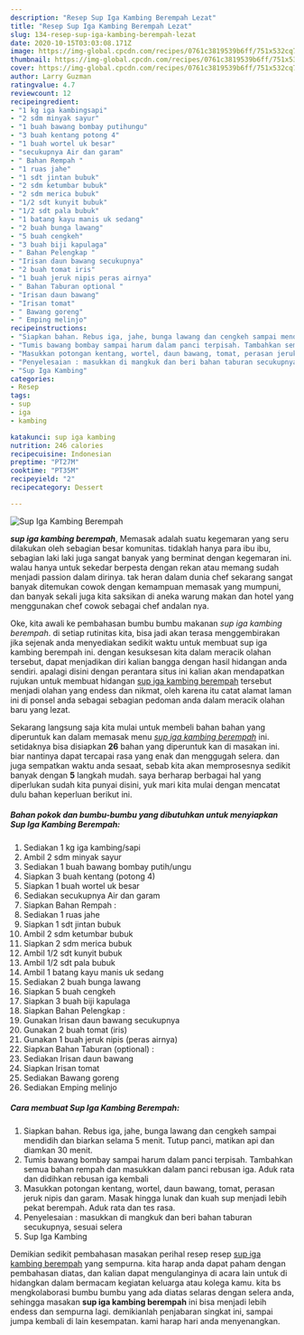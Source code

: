 ```yaml
---
description: "Resep Sup Iga Kambing Berempah Lezat"
title: "Resep Sup Iga Kambing Berempah Lezat"
slug: 134-resep-sup-iga-kambing-berempah-lezat
date: 2020-10-15T03:03:08.171Z
image: https://img-global.cpcdn.com/recipes/0761c3819539b6ff/751x532cq70/sup-iga-kambing-berempah-foto-resep-utama.jpg
thumbnail: https://img-global.cpcdn.com/recipes/0761c3819539b6ff/751x532cq70/sup-iga-kambing-berempah-foto-resep-utama.jpg
cover: https://img-global.cpcdn.com/recipes/0761c3819539b6ff/751x532cq70/sup-iga-kambing-berempah-foto-resep-utama.jpg
author: Larry Guzman
ratingvalue: 4.7
reviewcount: 12
recipeingredient:
- "1 kg iga kambingsapi"
- "2 sdm minyak sayur"
- "1 buah bawang bombay putihungu"
- "3 buah kentang potong 4"
- "1 buah wortel uk besar"
- "secukupnya Air dan garam"
- " Bahan Rempah "
- "1 ruas jahe"
- "1 sdt jintan bubuk"
- "2 sdm ketumbar bubuk"
- "2 sdm merica bubuk"
- "1/2 sdt kunyit bubuk"
- "1/2 sdt pala bubuk"
- "1 batang kayu manis uk sedang"
- "2 buah bunga lawang"
- "5 buah cengkeh"
- "3 buah biji kapulaga"
- " Bahan Pelengkap "
- "Irisan daun bawang secukupnya"
- "2 buah tomat iris"
- "1 buah jeruk nipis peras airnya"
- " Bahan Taburan optional "
- "Irisan daun bawang"
- "Irisan tomat"
- " Bawang goreng"
- " Emping melinjo"
recipeinstructions:
- "Siapkan bahan. Rebus iga, jahe, bunga lawang dan cengkeh sampai mendidih dan biarkan selama 5 menit. Tutup panci, matikan api dan diamkan 30 menit."
- "Tumis bawang bombay sampai harum dalam panci terpisah. Tambahkan semua bahan rempah dan masukkan dalam panci rebusan iga. Aduk rata dan didihkan rebusan iga kembali"
- "Masukkan potongan kentang, wortel, daun bawang, tomat, perasan jeruk nipis dan garam. Masak hingga lunak dan kuah sup menjadi lebih pekat berempah. Aduk rata dan tes rasa."
- "Penyelesaian : masukkan di mangkuk dan beri bahan taburan secukupnya, sesuai selera"
- "Sup Iga Kambing"
categories:
- Resep
tags:
- sup
- iga
- kambing

katakunci: sup iga kambing 
nutrition: 246 calories
recipecuisine: Indonesian
preptime: "PT27M"
cooktime: "PT35M"
recipeyield: "2"
recipecategory: Dessert

---
```



![Sup Iga Kambing Berempah](https://img-global.cpcdn.com/recipes/0761c3819539b6ff/751x532cq70/sup-iga-kambing-berempah-foto-resep-utama.jpg)

<b><i>sup iga kambing berempah</i></b>, Memasak adalah suatu kegemaran yang seru dilakukan oleh sebagian besar komunitas. tidaklah hanya para ibu ibu, sebagian laki laki juga sangat banyak yang berminat dengan kegemaran ini. walau hanya untuk sekedar berpesta dengan rekan atau memang sudah menjadi passion dalam dirinya. tak heran dalam dunia chef sekarang sangat banyak ditemukan cowok dengan kemampuan memasak yang mumpuni, dan banyak sekali juga kita saksikan di aneka warung makan dan hotel yang menggunakan chef cowok sebagai chef andalan nya.

Oke, kita awali ke pembahasan bumbu bumbu makanan <i>sup iga kambing berempah</i>. di setiap rutinitas kita, bisa jadi akan terasa menggembirakan jika sejenak anda menyediakan sedikit waktu untuk membuat sup iga kambing berempah ini. dengan kesuksesan kita dalam meracik olahan tersebut, dapat menjadikan diri kalian bangga dengan hasil hidangan anda sendiri. apalagi disini dengan perantara situs ini kalian akan mendapatkan rujukan untuk membuat hidangan <u>sup iga kambing berempah</u> tersebut menjadi olahan yang endess dan nikmat, oleh karena itu catat alamat laman ini di ponsel anda sebagai sebagian pedoman anda dalam meracik olahan baru yang lezat.




Sekarang langsung saja kita mulai untuk membeli bahan bahan yang diperuntuk kan dalam memasak menu <u><i>sup iga kambing berempah</i></u> ini. setidaknya bisa disiapkan <b>26</b> bahan yang diperuntuk kan di masakan ini. biar nantinya dapat tercapai rasa yang enak dan menggugah selera. dan juga sempatkan waktu anda sesaat, sebab kita akan memprosesnya sedikit banyak dengan <b>5</b> langkah mudah. saya berharap berbagai hal yang diperlukan sudah kita punyai disini, yuk mari kita mulai dengan mencatat dulu bahan keperluan berikut ini.

<!--inarticleads1-->

##### Bahan pokok dan bumbu-bumbu yang dibutuhkan untuk menyiapkan Sup Iga Kambing Berempah:

1. Sediakan 1 kg iga kambing/sapi
1. Ambil 2 sdm minyak sayur
1. Sediakan 1 buah bawang bombay putih/ungu
1. Siapkan 3 buah kentang (potong 4)
1. Siapkan 1 buah wortel uk besar
1. Sediakan secukupnya Air dan garam
1. Siapkan  Bahan Rempah :
1. Sediakan 1 ruas jahe
1. Siapkan 1 sdt jintan bubuk
1. Ambil 2 sdm ketumbar bubuk
1. Siapkan 2 sdm merica bubuk
1. Ambil 1/2 sdt kunyit bubuk
1. Ambil 1/2 sdt pala bubuk
1. Ambil 1 batang kayu manis uk sedang
1. Sediakan 2 buah bunga lawang
1. Siapkan 5 buah cengkeh
1. Siapkan 3 buah biji kapulaga
1. Siapkan  Bahan Pelengkap :
1. Gunakan Irisan daun bawang secukupnya
1. Gunakan 2 buah tomat (iris)
1. Gunakan 1 buah jeruk nipis (peras airnya)
1. Siapkan  Bahan Taburan (optional) :
1. Sediakan Irisan daun bawang
1. Siapkan Irisan tomat
1. Sediakan  Bawang goreng
1. Sediakan  Emping melinjo




<!--inarticleads2-->

##### Cara membuat Sup Iga Kambing Berempah:

1. Siapkan bahan. Rebus iga, jahe, bunga lawang dan cengkeh sampai mendidih dan biarkan selama 5 menit. Tutup panci, matikan api dan diamkan 30 menit.
1. Tumis bawang bombay sampai harum dalam panci terpisah. Tambahkan semua bahan rempah dan masukkan dalam panci rebusan iga. Aduk rata dan didihkan rebusan iga kembali
1. Masukkan potongan kentang, wortel, daun bawang, tomat, perasan jeruk nipis dan garam. Masak hingga lunak dan kuah sup menjadi lebih pekat berempah. Aduk rata dan tes rasa.
1. Penyelesaian : masukkan di mangkuk dan beri bahan taburan secukupnya, sesuai selera
1. Sup Iga Kambing




Demikian sedikit pembahasan masakan perihal resep resep <u>sup iga kambing berempah</u> yang sempurna. kita harap anda dapat paham dengan pembahasan diatas, dan kalian dapat mengulanginya di acara lain untuk di hidangkan dalam bermacam kegiatan keluarga atau kolega kamu. kita bs mengkolaborasi bumbu bumbu yang ada diatas selaras dengan selera anda, sehingga masakan <b>sup iga kambing berempah</b> ini bisa menjadi lebih endess dan sempurna lagi. demikianlah penjabaran singkat ini, sampai jumpa kembali di lain kesempatan. kami harap hari anda menyenangkan.
